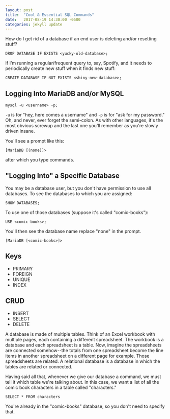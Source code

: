 ```yaml
---
layout: post
title:  "Cool & Essential SQL Commands"
date:   2017-08-19 14:30:00 -0500
categories: jekyll update
---
```

How do I get rid of a database if an end user is deleting and/or resetting stuff?

`DROP DATABASE IF EXISTS <yucky-old-database>;`

If I'm running a regular/frequent query to, say, Spotify, and it needs to periodically create new stuff when it finds new stuff:

`CREATE DATABASE IF NOT EXISTS <shiny-new-database>;`

## Logging Into MariaDB and/or MySQL

`mysql -u <username> -p;`

`-u` is for "hey, here comes a username" and `-p` is for "ask for my password." Oh, and never, ever forget the semi-colon. As with other languages, it's the most obvious screwup and the last one you'll remember as you're slowly driven insane.

You'll see a prompt like this:

`[MariaDB [(none)]>`

after which you type commands.

## "Logging Into" a Specific Database

You may be a database user, but you don't have permission to use all databases. To see the databases to which you are assigned:

`SHOW DATABASES;`

To use one of those databases (suppose it's called "comic-books"):

`USE <comic-books>;`

You'll then see the database name replace "none" in the prompt.

`[MariaDB [<comic-books>]>`

## Keys

* PRIMARY
* FOREIGN
* UNIQUE
* INDEX

## CRUD

* INSERT
* SELECT
* DELETE

A database is made of multiple tables. Think of an Excel workbook with multiple pages, each containing a different spreadsheet. The workbook is a database and each spreadsheet is a table. Now, imagine the spreadsheets are connected somehow--the totals from one spreadsheet become the line items in another spreadsheet on a different page for example. Those spreadsheets are related. A relational database is a database in which the tables are related or connected.  

Having said all that, whenever we give our database a command, we must tell it which table we're talking about. In this case, we want a list of all the comic book characters in a table called "characters."

`SELECT * FROM characters`

You're already in the "comic-books" database, so you don't need to specify that.